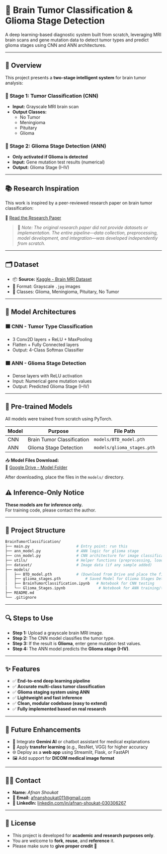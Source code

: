 # 🧠 Brain Tumor Classification & Glioma Stage Detection

A deep learning-based diagnostic system built from scratch, leveraging MRI brain scans and gene mutation data to detect tumor types and predict glioma stages using CNN and ANN architectures.

---

## 📌 Overview

This project presents a **two-stage intelligent system** for brain tumor analysis:

### 🔹 Stage 1: Tumor Classification (CNN)
- **Input:** Grayscale MRI brain scan
- **Output Classes:** 
  - No Tumor  
  - Meningioma  
  - Pituitary  
  - Glioma  

### 🔹 Stage 2: Glioma Stage Detection (ANN)
- **Only activated if Glioma is detected**
- **Input:** Gene mutation test results (numerical)
- **Output:** Glioma Stage (I–IV)

---

## 📚 Research Inspiration

This work is inspired by a peer-reviewed research paper on brain tumor classification:

🔗 [Read the Research Paper](https://onlinelibrary.wiley.com/doi/full/10.1155/2022/1830010)

> 📝 *Note: The original research paper did not provide datasets or implementation. The entire pipeline—data collection, preprocessing, model development, and integration—was developed independently from scratch.*

---

## 🗂️ Dataset

- 📦 **Source:** [Kaggle - Brain MRI Dataset](https://www.kaggle.com/navoneel/brain-mri-images-for-brain-tumor-detection)
- 📸 Format: Grayscale `.jpg` images
- 📁 Classes: Glioma, Meningioma, Pituitary, No Tumor

---

## 🧠 Model Architectures

### 🟦 CNN - Tumor Type Classification
- 3 Conv2D layers + ReLU + MaxPooling
- Flatten + Fully Connected layers
- Output: 4-Class Softmax Classifier

### 🟩 ANN - Glioma Stage Detection
- Dense layers with ReLU activation
- Input: Numerical gene mutation values
- Output: Predicted Glioma Stage (I–IV)

---

## 💾 Pre-trained Models

All models were trained from scratch using PyTorch.

| Model | Purpose                    | File Path               |
|-------|----------------------------|--------------------------|
| CNN   | Brain Tumor Classification | `models/BTD_model.pth`   |
| ANN   | Glioma Stage Detection     | `models/glioma_stages.pth` |

📥 **Model Files Download:**  
🔗 [Google Drive - Model Folder](https://drive.google.com/drive/folders/1OCmobHiuUzU2kSIliDUxS2eUKwwwyhyD?usp=sharing)

After downloading, place the files in the `models/` directory.

## ⚠️ Inference-Only Notice

**These models are for inference only.**  
For training code, please contact the author.

---

## 📂 Project Structure

```bash
BrainTumorClassification/
├── main.py                     # Entry point: run this
├── ann_model.py                # ANN logic for glioma stage
├── cnn_model.py                # CNN architecture for image classification
├── utils/                      # Helper functions (preprocessing, loading, etc.)
├── dataset/                    # Image data (if any sample added)
├── models/
│   ├── BTD_model.pth           # (Download from Drive and place the file here)
│   ├── glioma_stages.pth           # Saved Model for Glioma Stages Detection
│   ├── BrainTumorClassification.ipynb   # Notebook for CNN testing
│   └── Glioma_Stages.ipynb               # Notebook for ANN training/testing
├── README.md
└── .gitignore
```

---


## 🔍 Steps to Use

- **Step 1:** Upload a grayscale brain MRI image.  
- **Step 2:** The CNN model classifies the tumor type.  
- **Step 3:** If the result is **Glioma**, enter gene mutation test values.  
- **Step 4:** The ANN model predicts the **Glioma stage (I–IV)**.

---

## ✨ Features

- ✅ **End-to-end deep learning pipeline**
- ✅ **Accurate multi-class tumor classification**
- ✅ **Glioma staging system using ANN**
- ✅ **Lightweight and fast inference**
- ✅ **Clean, modular codebase (easy to extend)**
- ✅ **Fully implemented based on real research**

---

## 🔮 Future Enhancements

- 💬 Integrate **Gemini AI** or chatbot assistant for medical explanations  
- 🧠 Apply **transfer learning** (e.g., ResNet, VGG) for higher accuracy  
- 🌐 Deploy as a **web app** using Streamlit, Flask, or FastAPI  
- 🖼️ Add support for **DICOM medical image format**

---

## 👩‍💻 Contact

- **Name:** *Afnan Shoukat*  
- 📧 **Email:** [afnanshoukat011@gmail.com](mailto:afnanshoukat011@gmail.com)  
- 🔗 **LinkedIn:** [linkedin.com/in/afnan-shoukat-030306267](https://www.linkedin.com/in/afnan-shoukat-030306267)

---

## 📝 License

- This project is developed for **academic and research purposes only**.  
- You are welcome to **fork**, **reuse**, and **reference** it.  
- Please make sure to **give proper credit** 🙏

